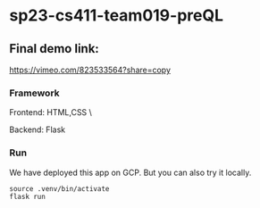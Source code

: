 # sp23-cs411-team019-preQL



## Final demo link:
https://vimeo.com/823533564?share=copy

### Framework
Frontend: HTML,CSS \ 

Backend: Flask

### Run
We have deployed this app on GCP. But you can also try it locally.
```
source .venv/bin/activate
flask run
```
